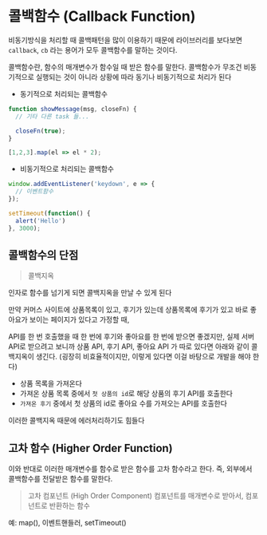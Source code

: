 # 콜백함수 (Callback Function)

비동기방식을 처리할 때 콜백패턴을 많이 이용하기 때문에 라이브러리를 보다보면 `callback`, `cb` 라는 용어가 모두 콜백함수를 말하는 것이다.

콜백함수란, 함수의 매개변수가 함수일 때 받은 함수를 말한다.
콜백함수가 무조건 비동기적으로 실행되는 것이 아니라 상황에 따라 동기나 비동기적으로 처리가 된다

- 동기적으로 처리되는 콜백함수 

```javascript
function showMessage(msg, closeFn) {
  // 기타 다른 task 들...

  closeFn(true);
}

[1,2,3].map(el => el * 2);
```

- 비동기적으로 처리되는 콜백함수

```javascript
window.addEventListener('keydown', e => {
  // 이벤트함수
});

setTimeout(function() {
  alert('Hello')
}, 3000);
```

## 콜백함수의 단점

> 콜백지옥

인자로 함수를 넘기게 되면 콜백지옥을 만날 수 있게 된다

만약 커머스 사이트에 상품목록이 있고, 후기가 있는데
상품목록에 후기가 있고 바로 좋아요가 보이는 페이지가 있다고 가정할 때,

API를 한 번 호출했을 때 한 번에 후기와 좋아요를 한 번에 받으면 좋겠지만,
실제 서버 API로 받으려고 보니까 상품 API, 후기 API, 좋아요 API 가 따로 있다면 아래와 같이 콜백지옥이 생긴다.
(굉장히 비효율적이지만, 이렇게 있다면 이걸 바탕으로 개발을 해야 한다)

- 상품 목록을 가져온다
- 가져온 상품 목록 중에서 `첫 상품의 id`로 해당 상품의 후기 API를 호출한다
- `가져온 후기` 중에서 첫 상품의 id로 좋아요 수를 가져오는 API를 호출한다

이러한 콜백지옥 때문에 에러처리하기도 힘들다

## 고차 함수 (Higher Order Function)

이와 반대로 이러한 매개변수를 함수로 받은 함수를 고차 함수라고 한다.
즉, 외부에서 콜백함수를 전달받은 함수를 말한다.

> 고차 컴포넌트 (High Order Component)
> 컴포넌트를 매개변수로 받아서, 컴포넌트로 반환하는 함수

예: map(), 이벤트핸들러, setTimeout()


